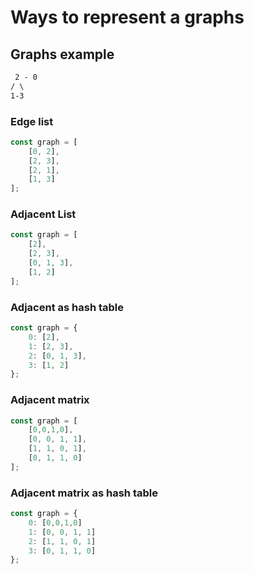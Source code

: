 # Ways to represent a graphs

## Graphs example

```txt
 2 - 0
/ \
1-3
```

### Edge list

```js
const graph = [
    [0, 2],
    [2, 3],
    [2, 1],
    [1, 3]
];
```

### Adjacent List

```js
const graph = [
    [2],
    [2, 3],
    [0, 1, 3],
    [1, 2]
];
```

### Adjacent as hash table

```js
const graph = {
    0: [2],
    1: [2, 3],
    2: [0, 1, 3],
    3: [1, 2]
};
```

### Adjacent matrix

```js
const graph = [
    [0,0,1,0],
    [0, 0, 1, 1],
    [1, 1, 0, 1],
    [0, 1, 1, 0]
];
```


### Adjacent matrix as hash table

```js
const graph = {
    0: [0,0,1,0]
    1: [0, 0, 1, 1]
    2: [1, 1, 0, 1]
    3: [0, 1, 1, 0]
};
```